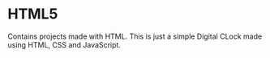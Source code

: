 # HTML5
Contains projects made with HTML.
This is just a simple Digital CLock made using HTML, CSS and JavaScript.
